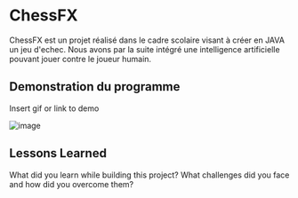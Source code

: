
# ChessFX

ChessFX est un projet réalisé dans le cadre scolaire visant à créer en JAVA un jeu d'echec. Nous avons par la suite intégré une intelligence artificielle pouvant jouer contre le joueur humain.


## Demonstration du programme

Insert gif or link to demo

![image](https://github.com/user-attachments/assets/763406a3-5d76-4a2b-8945-0d92c2f79439)



## Lessons Learned

What did you learn while building this project? What challenges did you face and how did you overcome them?

